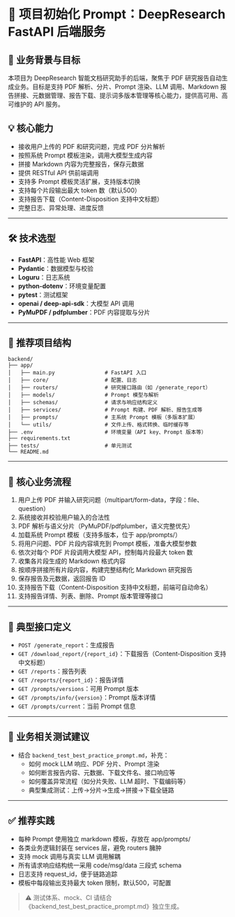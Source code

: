 # 🎯 项目初始化 Prompt：DeepResearch FastAPI 后端服务

## 🧩 业务背景与目标
本项目为 DeepResearch 智能文档研究助手的后端，聚焦于 PDF 研究报告自动生成业务。目标是支持 PDF 解析、分片、Prompt 渲染、LLM 调用、Markdown 报告拼接、元数据管理、报告下载、提示词多版本管理等核心能力，提供高可用、高可维护的 API 服务。

## 💡 核心能力
- 接收用户上传的 PDF 和研究问题，完成 PDF 分片解析
- 按照系统 Prompt 模板渲染，调用大模型生成内容
- 拼接 Markdown 内容为完整报告，保存元数据
- 提供 RESTful API 供前端调用
- 支持多 Prompt 模板灵活扩展，支持版本切换
- 支持每个片段输出最大 token 数（默认500）
- 支持报告下载（Content-Disposition 支持中文标题）
- 完整日志、异常处理、进度反馈

---

## 🛠 技术选型
- **FastAPI**：高性能 Web 框架
- **Pydantic**：数据模型与校验
- **Loguru**：日志系统
- **python-dotenv**：环境变量配置
- **pytest**：测试框架
- **openai / deep-api-sdk**：大模型 API 调用
- **PyMuPDF / pdfplumber**：PDF 内容提取与分片

---

## 📂 推荐项目结构
```
backend/
├── app/
│   ├── main.py                # FastAPI 入口
│   ├── core/                  # 配置、日志
│   ├── routers/               # 研究接口路由（如 /generate_report）
│   ├── models/                # Prompt 模型与解析
│   ├── schemas/               # 请求与响应结构定义
│   ├── services/              # Prompt 构建、PDF 解析、报告生成等
│   ├── prompts/               # 主系统 Prompt 模板（多版本扩展）
│   └── utils/                 # 文件上传、格式转换、临时缓存等
├── .env                       # 环境变量（API key、Prompt 版本等）
├── requirements.txt
├── tests/                     # 单元测试
└── README.md
```

---

## 🧬 核心业务流程
1. 用户上传 PDF 并输入研究问题（multipart/form-data，字段：file、question）
2. 系统接收并校验用户输入的合法性
3. PDF 解析与语义分片（PyMuPDF/pdfplumber，语义完整优先）
4. 加载系统 Prompt 模板（支持多版本，位于 app/prompts/）
5. 将用户问题、PDF 片段内容填充到 Prompt 模板，准备大模型参数
6. 依次对每个 PDF 片段调用大模型 API，控制每片段最大 token 数
7. 收集各片段生成的 Markdown 格式内容
8. 按顺序拼接所有片段内容，构建完整结构化 Markdown 研究报告
9. 保存报告及元数据，返回报告 ID
10. 支持报告下载（Content-Disposition 支持中文标题，前端可自动命名）
11. 支持报告详情、列表、删除、Prompt 版本管理等接口

---

## 🧩 典型接口定义
- `POST /generate_report`：生成报告
- `GET /download_report/{report_id}`：下载报告（Content-Disposition 支持中文标题）
- `GET /reports`：报告列表
- `GET /reports/{report_id}`：报告详情
- `GET /prompts/versions`：可用 Prompt 版本
- `GET /prompts/info/{version}`：Prompt 版本详情
- `GET /prompts/current`：当前 Prompt 信息

---

## 🧪 业务相关测试建议
- 结合 `backend_test_best_practice_prompt.md`，补充：
  - 如何 mock LLM 响应、PDF 分片、Prompt 渲染
  - 如何断言报告内容、元数据、下载文件名、接口响应等
  - 如何覆盖异常流程（如分片失败、LLM 超时、下载编码等）
  - 典型集成测试：上传→分片→生成→拼接→下载全链路

---

## ✅ 推荐实践
- 每种 Prompt 使用独立 markdown 模板，存放在 app/prompts/
- 各类业务逻辑封装在 services 层，避免 routers 臃肿
- 支持 mock 调用与真实 LLM 调用解耦
- 所有请求响应结构统一采用 code/msg/data 三段式 schema
- 日志支持 request_id，便于链路追踪
- 模板中每段输出支持最大 token 限制，默认500，可配置

> ⚠️ 测试体系、mock、CI 请结合《backend_test_best_practice_prompt.md》独立生成。